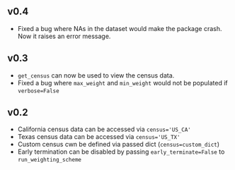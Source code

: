 ## v0.4

* Fixed a bug where NAs in the dataset would make the package crash. Now it raises an error message.

## v0.3

* `get_census` can now be used to view the census data.
* Fixed a bug where `max_weight` and `min_weight` would not be populated if `verbose=False`

## v0.2

* California census data can be accessed via `census='US_CA'`
* Texas census data can be accessed via `census='US_TX'`
* Custom census cwn be defined via passed dict (`census=custom_dict`)
* Early termination can be disabled by passing `early_terminate=False` to `run_weighting_scheme`
